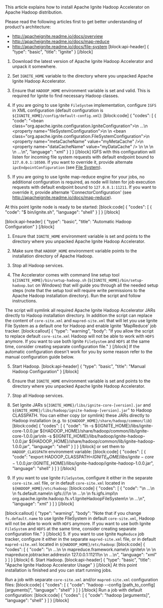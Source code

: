 This article explains how to install Apache Ignite Hadoop Accelerator on Apache Hadoop distribution.

Please read the following articles first to get better understanding of product's architecture:
* http://apacheignite.readme.io/docs/overview
* http://apacheignite.readme.io/docs/map-reduce
* http://apacheignite.readme.io/docs/file-system
[block:api-header]
{
  "type": "basic",
  "title": "Ignite"
}
[/block]
 1. Download the latest version of Apache Ignite Hadoop Accelerator and unpack it somewhere.

 2. Set `IGNITE_HOME` variable to the directory where you unpacked Apache Ignite Hadoop Accelerator.

 3. Ensure that `HADOOP_HOME` environment variable is set and valid. This is required for Ignite to find necessary Hadoop classes.

 4. If you are going to use Ignite `FileSystem` implementation, configure `IGFS` in XML configuration (default configuration is `${IGNITE_HOME}/config/default-config.xml`):
[block:code]
{
  "codes": [
    {
      "code": "<bean class=\"org.apache.ignite.configuration.IgniteConfiguration\">\n  ...\n  <property name=\"fileSystemConfiguration\">\n    <list>\n      <bean class=\"org.apache.ignite.configuration.FileSystemConfiguration\">\n        <property name=\"metaCacheName\" value=\"myMetaCache\" />\n        <property name=\"dataCacheName\" value=\"myDataCache\" />       \n      </bean>\n    </list>    \n  </property>\n  ...\n</bean>",
      "language": "xml"
    }
  ]
}
[/block]
IGFS with this configuration will listen for incoming file system requests with default endpoint bound to `127.0.0.1:10500`.  If you want to override it, provide alternate `ipcEndpointConfiguration`  (see [File System](doc:file-system)).

 5. If you are going to use Ignite map-reduce engine for your jobs, no additional configuration is required, as node will listen for job execution requests with default endpoint bound to `127.0.0.1:11211`. 
If you want to override it, provide alternate 'ConnectorConfiguration' (see http://apacheignite.readme.io/docs/map-reduce).

At this point Ignite node is ready to be started:
[block:code]
{
  "codes": [
    {
      "code": "$ bin/ignite.sh",
      "language": "shell"
    }
  ]
}
[/block]

[block:api-header]
{
  "type": "basic",
  "title": "Automatic Hadoop Configuration"
}
[/block]
 1. Ensure that `IGNITE_HOME` environment variable is set and points to the directory where you unpacked Apache Ignite Hadoop Accelerator.

 2. Make sure that  `HADOOP_HOME` environment variable points to the installation directory of Apache Hadoop.

 3. Stop all Hadoop services.

 4. The Accelerator comes with command line setup tool `${IGNITE_HOME}/bin/setup-hadoop.sh` (`${IGNITE_HOME}/bin/setup-hadoop.bat` on Windows) that will guide you through all the needed setup steps (note that the setup tool will require write permissions to the Apache Hadoop installation directory). Run the script and follow instructions.

The script will symlink all required Apache Ignite Hadoop Accelerator JARs directly to Hadoop installation directory. In addition the script can replace the content of `core-site.xml` and `mapred-site.xml` that will let you use Ignite File System as a default one for Hadoop and enable Ignite 'MapReduce' job tracker.
[block:callout]
{
  "type": "warning",
  "body": "If you allow the script to replace default `core-site.xml` Hadoop will not be able to work with `HDFS` anymore. If you want to use both Ignite `FileSystem` and `HDFS` at the same time, consider creating separate configuration file."
}
[/block]
If the automatic configuration doesn't work for you by some reason refer to the manual configuration guide below.

 5. Start Hadoop.
[block:api-header]
{
  "type": "basic",
  "title": "Manual Hadoop Configuration"
}
[/block]
 1. Ensure that `IGNITE_HOME` environment variable is set and points to the directory where you unpacked Apache Ignite Hadoop Accelerator.

 2. Stop all Hadoop services.

 3. Set Ignite JARs `${IGNITE_HOME}/libs/ignite-core-[version].jar` and `${GNITE_HOME}/libs/hadoop/ignite-hadoop-[version].jar`" to Hadoop CLASSPATH.
You can either copy (or symlink) these JARs directly to Hadoop installation (e.g. to `${HADOOP_HOME}/share/hadoop/common/lib`) 
[block:code]
{
  "codes": [
    {
      "code": "ln -s ${IGNITE_HOME}/libs/ignite-core-1.0.0.jar ${HADOOP_HOME}/share/hadoop/common/lib/ignite-core-1.0.0.jar\nln -s ${IGNITE_HOME}/libs/hadoop/ignite-hadoop-1.0.0.jar ${HADOOP_HOME}/share/hadoop/common/lib/ignite-hadoop-1.0.0.jar",
      "language": "shell"
    }
  ]
}
[/block]
or set them to `HADOOP_CLASSPATH` environment variable:
[block:code]
{
  "codes": [
    {
      "code": "export HADOOP_CLASSPATH=${IGNITE_HOME}/libs/ignite-core-1.0.0.jar:${IGNITE_HOME}/libs/ignite-hadoop/ignite-hadoop-1.0.0.jar",
      "language": "shell"
    }
  ]
}
[/block]
 4. If you want to use Ignite `FileSystem`, configure it either in the separate `core-site.xml` file, or in default `core-site.xml` located in `${HADOOP_HOME}/etc/hadoop`:
[block:code]
{
  "codes": [
    {
      "code": "<configuration>\n  ...\n  <property>\n    <name>fs.default.name</name>\n    <value>igfs:///</value>\n  </property>\n  ...\n  <property>\n    <name>fs.igfs.impl</name>\n    <value>org.apache.ignite.hadoop.fs.v1.IgniteHadoopFileSystem</value>\n  </property>  \n  ...\n</configuration>",
      "language": "xml"
    }
  ]
}
[/block]

[block:callout]
{
  "type": "warning",
  "body": "Note that if you change `fs.default.name` to use Ignite FIleSystem in default `core-site.xml`, Hadoop will not be able to work with `HDFS` anymore. If you want to use both Ignite `FileSystem` and `HDFS` at the same time, consider creating separate configuration file."
}
[/block]
 5. If you want to use Ignite `MapReduce` job tracker, configure it either in the separate `mapred-site.xml` file, or in default `mapred-site.xml` located in `${HADOOP_HOME}/etc/hadoop`:
[block:code]
{
  "codes": [
    {
      "code": "<configuration>\n  ...\n  <property>\n    <name>mapreduce.framework.name</name>\n    <value>ignite</value>\n  </property>\n  <property>\n    <name>mapreduce.jobtracker.address</name>\n    <value>127.0.0.1:11211</value>\n  </property>\n  ...\n</configuration>",
      "language": "xml"
    }
  ]
}
[/block]
 6. Start Hadoop.
[block:api-header]
{
  "type": "basic",
  "title": "Apache Ignite Hadoop Accelerator Usage"
}
[/block]
At this point installation is finished and you can start running jobs. 

Run a job with separate `core-site.xml` and/or `mapred-site.xml` configuration files:
[block:code]
{
  "codes": [
    {
      "code": "hadoop --config [path_to_config] [arguments]",
      "language": "shell"
    }
  ]
}
[/block]
Run a job with default configuration:
[block:code]
{
  "codes": [
    {
      "code": "hadoop [arguments]",
      "language": "shell"
    }
  ]
}
[/block]
